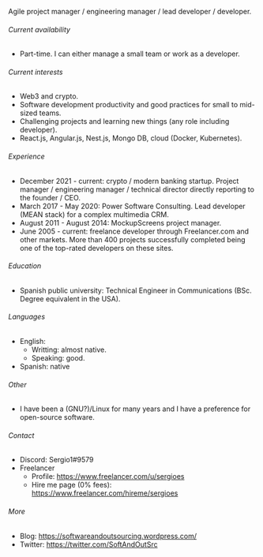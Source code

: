 Agile project manager / engineering manager / lead developer / developer.

###### Current availability

- Part-time. I can either manage a small team or work as a developer.

###### Current interests
- Web3 and crypto.
- Software development productivity and good practices for small to mid-sized teams.
- Challenging projects and learning new things (any role including developer).
- React.js, Angular.js, Nest.js, Mongo DB, cloud (Docker, Kubernetes).

###### Experience
- December 2021 - current: crypto / modern banking startup. Project manager / engineering manager / technical director directly reporting to the founder / CEO.
- March 2017 - May 2020: Power Software Consulting. Lead developer (MEAN stack) for a complex multimedia CRM.
- August 2011 - August 2014: MockupScreens project manager.
- June 2005 - current: freelance developer through Freelancer.com and other markets. More than 400 projects successfully completed being one of the top-rated developers on these sites.

###### Education
- Spanish public university: Technical Engineer in Communications (BSc. Degree equivalent in the USA).

###### Languages
- English:
	- Writting: almost native.
	- Speaking: good.
- Spanish: native

###### Other
- I have been a (GNU?)/Linux for many years and I have a preference for open-source software.

###### Contact 
- Discord: Sergio1#9579
- Freelancer 
    - Profile: https://www.freelancer.com/u/sergioes
    - Hire me page (0% fees): https://www.freelancer.com/hireme/sergioes

###### More
- Blog: https://softwareandoutsourcing.wordpress.com/
- Twitter: https://twitter.com/SoftAndOutSrc
